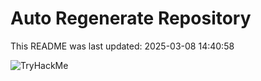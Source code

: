 # Auto Regenerate Repository

This README was last updated: 2025-03-08 14:40:58

 ![TryHackMe](https://tryhackme.com/badge/533634)